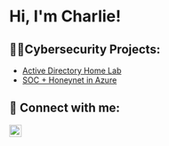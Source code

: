 <h1>Hi, I'm Charlie! </a></h1>

<h2>👨‍💻Cybersecurity Projects:</h2>

- [Active Directory Home Lab](https://github.com/CharliecMcKenzie/ActiveDirectoryLab)
- [SOC + Honeynet in Azure](url)


<h2> 🤳 Connect with me:</h2>


[<img align="left" alt="CharlesMcKenzie | LinkedIn" width="22px" src="https://i.imgur.com/kvSKbVS.png" />][linkedin]



[linkedin]: https://www.linkedin.com/in/charlescmckenzie/



